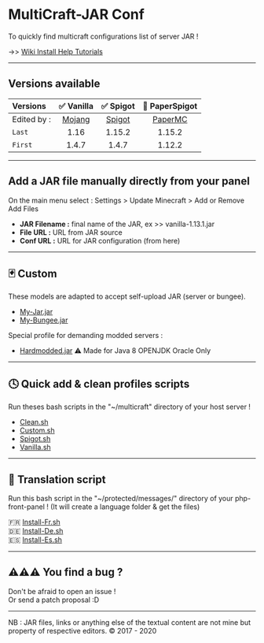 MultiCraft-JAR Conf
=====
To quickly find multicraft configurations list of server JAR !

->> [Wiki Install Help Tutorials](https://github.com/ValentinTh/MultiCraft-JAR-Conf/wiki)

-----
Versions available
-----

| Versions | ✅ Vanilla | ✅ Spigot | 🔨 PaperSpigot |
| :--------|:----------:|:---------:|:--------------:|
| Edited by : |[Mojang](https://mojang.com)|[Spigot](https://spigotmc.org)|[PaperMC](https://papermc.io)| 
| `Last`| 1.16 | 1.15.2 | 1.15.2 |
| `First`| 1.4.7 | 1.4.7 | 1.12.2 |

----
Add a JAR file manually directly from your panel
-----
On the main menu select : Settings > Update Minecraft > Add or Remove   
Add Files   
- **JAR Filename :** final name of the JAR, ex >> vanilla-1.13.1.jar
- **File URL :** URL from JAR source
- **Conf URL :** URL for JAR configuration (from here)  

-----
🃏 Custom
-----
These models are adapted to accept self-upload JAR (server or bungee).
* [My-Jar.jar](https://raw.githubusercontent.com/ValentinTh/MultiCraft-JAR-Conf/master/custom/my-jar.jar.conf)
* [My-Bungee.jar](https://raw.githubusercontent.com/ValentinTh/MultiCraft-JAR-Conf/master/custom/my-bungee.jar.conf)     

Special profile for demanding modded servers :
- [Hardmodded.jar](https://raw.githubusercontent.com/ValentinTh/MultiCraft-JAR-Conf/master/custom/hardmodded.jar.conf) ⚠️ Made for Java 8 OPENJDK Oracle Only
-----
🕓 Quick add & clean profiles scripts
-----
Run theses bash scripts in the "~/multicraft" directory of your host server !
* [Clean.sh](https://raw.githubusercontent.com/ValentinTh/MultiCraft-JAR-Conf/master/scripts/clean.sh)
* [Custom.sh](https://raw.githubusercontent.com/ValentinTh/MultiCraft-JAR-Conf/master/scripts/custom.sh)
* [Spigot.sh](https://raw.githubusercontent.com/ValentinTh/MultiCraft-JAR-Conf/master/scripts/spigot.sh)
* [Vanilla.sh](https://raw.githubusercontent.com/ValentinTh/MultiCraft-JAR-Conf/master/scripts/vanilla.sh)  
-----
 💬 Translation script
-----
Run this bash script in the "~/protected/messages/" directory of your php-front-panel ! (It will create a language folder & get the files)

🇫🇷 [Install-Fr.sh](https://raw.githubusercontent.com/ValentinTh/MultiCraft-JAR-Conf/master/translate/Install-fr.sh)  
🇩🇪 [Install-De.sh](https://raw.githubusercontent.com/ValentinTh/MultiCraft-JAR-Conf/master/translate/Install-de.sh)   
🇪🇸 [Install-Es.sh](https://raw.githubusercontent.com/ValentinTh/MultiCraft-JAR-Conf/master/translate/Install-es.sh)

-----
⚠️⚠️⚠️ You find a bug ?
-----
Don't be afraid to open an issue !    
Or send a patch proposal :D    

-----
NB : JAR files, links or anything else of the textual content are not mine but property of respective editors.
© 2017 - 2020
